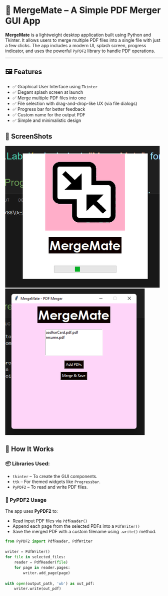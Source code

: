 # 📄 MergeMate – A Simple PDF Merger GUI App

**MergeMate** is a lightweight desktop application built using Python and Tkinter. It allows users to merge multiple PDF files into a single file with just a few clicks. The app includes a modern UI, splash screen, progress indicator, and uses the powerful `PyPDF2` library to handle PDF operations.

---

## 🖼️ Features

- ✅ Graphical User Interface using `Tkinter`
- ✅ Elegant splash screen at launch
- ✅ Merge multiple PDF files into one
- ✅ File selection with drag-and-drop-like UX (via file dialogs)
- ✅ Progress bar for better feedback
- ✅ Custom name for the output PDF
- ✅ Simple and minimalistic design

## 📸 ScreenShots 
 ![MergeMate SplashScreen](Splash.jpg)
  ![MergeMate Main Screen](Main.jpg)

## 🚀 How It Works

### 📦 Libraries Used:
- `tkinter` – To create the GUI components.
- `ttk` – For themed widgets like `Progressbar`.
- `PyPDF2` – To read and write PDF files.

### 🔧 PyPDF2 Usage
The app uses **PyPDF2** to:
- Read input PDF files via `PdfReader()`
- Append each page from the selected PDFs into a `PdfWriter()`
- Save the merged PDF with a custom filename using `.write()` method.

```python
from PyPDF2 import PdfReader, PdfWriter

writer = PdfWriter()
for file in selected_files:
    reader = PdfReader(file)
    for page in reader.pages:
        writer.add_page(page)

with open(output_path, 'wb') as out_pdf:
    writer.write(out_pdf)
